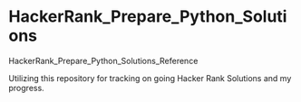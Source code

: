 # HackerRank_Prepare_Python_Solutions
HackerRank_Prepare_Python_Solutions_Reference

Utilizing this repository for tracking on going Hacker Rank Solutions and my progress. 
